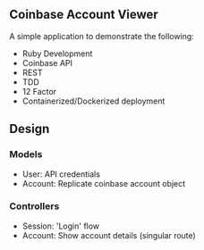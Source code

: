 ## Coinbase Account Viewer


A simple application to demonstrate the following:

- Ruby Development
- Coinbase API
- REST
- TDD
- 12 Factor
- Containerized/Dockerized deployment


## Design

### Models

- User: API credentials
- Account: Replicate coinbase account object 

### Controllers

- Session: 'Login' flow 
- Account: Show account details (singular route)

